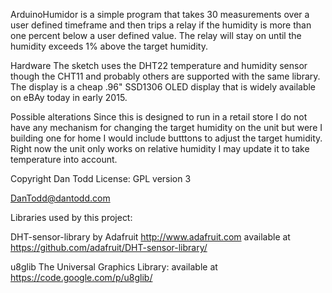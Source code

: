ArduinoHumidor is a simple program that takes 30 measurements over a
user defined timeframe and then trips a relay if the humidity is more than one percent below a user defined value. The relay will stay on until the humidity exceeds 1% above the target humidity. 

Hardware
The sketch uses the DHT22 temperature and humidity sensor though the CHT11 and probably others are supported with the same library. The display is a cheap .96" SSD1306 OLED display that is widely available on eBAy today in early 2015.

Possible alterations
Since this is designed to run in a retail store I do not have any mechanism for changing the target humidity on the unit but were I building one for home I would include butttons to adjust the target humidity. Right now the unit only works on relative humidity I may update it to take temperature into account.

Copyright Dan Todd
License: GPL version 3

DanTodd@dantodd.com

Libraries used by this project:

  DHT-sensor-library by Adafruit http://www.adafruit.com available at 
  https://github.com/adafruit/DHT-sensor-library/  
  
  u8glib The Universal Graphics Library: available at https://code.google.com/p/u8glib/
